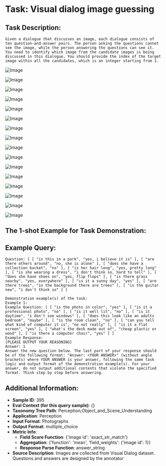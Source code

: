 # Task: Visual dialog image guessing

## Task Description:

```
Given a dialogue that discusses an image, each dialogue consists of ten question-and-answer pairs. The person asking the questions cannot see the image, while the person answering the questions can see it. You need to identify which image from the candidate images is being discussed in this dialogue. You should provide the index of the target image within all the candidates, which is an integer starting from 1.
```

![Image](1.png)

![Image](2.png)

![Image](3.png)

![Image](4.png)

![Image](5.png)

![Image](6.png)

![Image](7.png)

![Image](8.png)

![Image](9.png)

![Image](10.png)

![Image](11.png)

![Image](12.png)

![Image](13.png)

![Image](14.png)

![Image](15.png)

![Image](16.png)

## The 1-shot Example for Task Demonstration:

## Example Query:

```
Question: [ [ "is this in a park", "yes, i believe it is" ], [ "are there others around", "no, she is alone" ], [ "does she have a collection bucket", "no" ], [ "is her hair long", "yes, pretty long" ], [ "is she wearing a dress", "i don't think so, hard to tell" ], [ "does she have shoes on", "yes, flip flops" ], [ "is there grass nearby", "yes, everywhere" ], [ "is it a sunny day", "yes" ], [ "are there trees", "in the background there are trees" ], [ "is the guitar new", "i don't think so" ] ]
```

```
Demonstration example(s) of the task:
Example 1:
Example Question: [ [ "is the photo in color", "yes" ], [ "is it a professional photo", "no" ], [ "is it well lit", "no" ], [ "is it daytime", "i don't see windows" ], [ "does this look like an adults bedroom", "maybe" ], [ "is the room clean", "no" ], [ "can you tell what kind of computer it is", "no not really" ], [ "is it a flat screen", "yes" ], [ "what's the desk made out of", "cheap plastic or wood" ], [ "is there a computer chair", "yes" ] ]
Example Response:
[PLEASE OUTPUT YOUR REASONING]
Answer: 1
Answer the new question below. The last part of your response should be of the following format: "Answer: <YOUR ANSWER>" (without angle brackets) where YOUR ANSWER is your answer, following the same task logic and output format of the demonstration example(s). For your answer, do not output additional contents that violate the specified format. Think step by step before answering.
```

## Additional Information:

- **Sample ID**: 395
- **Eval Context (for this query sample)**: {}
- **Taxonomy Tree Path**: Perception;Object_and_Scene_Understanding
- **Application**: Perception
- **Input Format**: Photographs
- **Output Format**: multiple_choice
- **Metric Info**:
  - **Field Score Function**: {'image id': 'exact_str_match'}
  - **Aggregation**: {'function': 'mean', 'field_weights': {'image id': 1}}
  - **Response Parse Function**: answer_string
- **Source Description**: Images are collected from Visual Dialog dataset. Questions and answers are designed by the annotator
